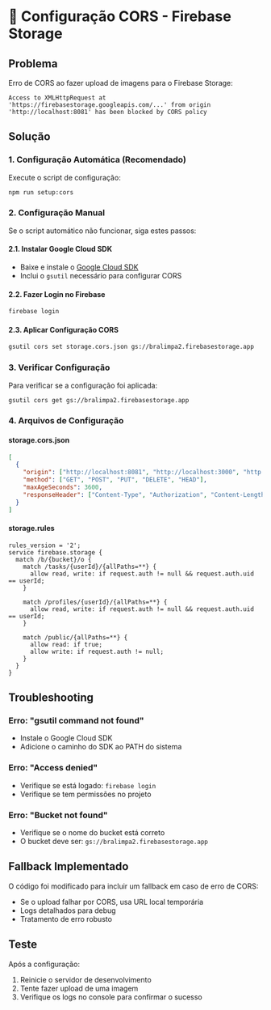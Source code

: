 # 🔧 Configuração CORS - Firebase Storage

## Problema
Erro de CORS ao fazer upload de imagens para o Firebase Storage:
```
Access to XMLHttpRequest at 'https://firebasestorage.googleapis.com/...' from origin 'http://localhost:8081' has been blocked by CORS policy
```

## Solução

### 1. Configuração Automática (Recomendado)

Execute o script de configuração:
```bash
npm run setup:cors
```

### 2. Configuração Manual

Se o script automático não funcionar, siga estes passos:

#### 2.1. Instalar Google Cloud SDK
- Baixe e instale o [Google Cloud SDK](https://cloud.google.com/sdk/docs/install)
- Inclui o `gsutil` necessário para configurar CORS

#### 2.2. Fazer Login no Firebase
```bash
firebase login
```

#### 2.3. Aplicar Configuração CORS
```bash
gsutil cors set storage.cors.json gs://bralimpa2.firebasestorage.app
```

### 3. Verificar Configuração

Para verificar se a configuração foi aplicada:
```bash
gsutil cors get gs://bralimpa2.firebasestorage.app
```

### 4. Arquivos de Configuração

#### storage.cors.json
```json
[
  {
    "origin": ["http://localhost:8081", "http://localhost:3000", "http://localhost:19006", "https://bralimpa2.firebaseapp.com"],
    "method": ["GET", "POST", "PUT", "DELETE", "HEAD"],
    "maxAgeSeconds": 3600,
    "responseHeader": ["Content-Type", "Authorization", "Content-Length", "User-Agent", "x-goog-resumable"]
  }
]
```

#### storage.rules
```
rules_version = '2';
service firebase.storage {
  match /b/{bucket}/o {
    match /tasks/{userId}/{allPaths=**} {
      allow read, write: if request.auth != null && request.auth.uid == userId;
    }
    
    match /profiles/{userId}/{allPaths=**} {
      allow read, write: if request.auth != null && request.auth.uid == userId;
    }
    
    match /public/{allPaths=**} {
      allow read: if true;
      allow write: if request.auth != null;
    }
  }
}
```

## Troubleshooting

### Erro: "gsutil command not found"
- Instale o Google Cloud SDK
- Adicione o caminho do SDK ao PATH do sistema

### Erro: "Access denied"
- Verifique se está logado: `firebase login`
- Verifique se tem permissões no projeto

### Erro: "Bucket not found"
- Verifique se o nome do bucket está correto
- O bucket deve ser: `gs://bralimpa2.firebasestorage.app`

## Fallback Implementado

O código foi modificado para incluir um fallback em caso de erro de CORS:
- Se o upload falhar por CORS, usa URL local temporária
- Logs detalhados para debug
- Tratamento de erro robusto

## Teste

Após a configuração:
1. Reinicie o servidor de desenvolvimento
2. Tente fazer upload de uma imagem
3. Verifique os logs no console para confirmar o sucesso 